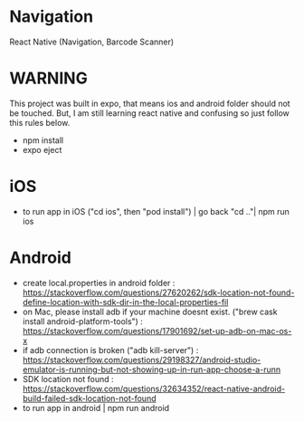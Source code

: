 # Navigation
React Native (Navigation, Barcode Scanner)


# WARNING
This project was built in expo, that means ios and android folder should not be touched. But, I am still learning react native and confusing so just follow this rules below.

- npm install
- expo eject

# iOS
- to run app in iOS ("cd ios", then "pod install") | go back "cd .."| npm run ios

# Android
- create local.properties in android folder : https://stackoverflow.com/questions/27620262/sdk-location-not-found-define-location-with-sdk-dir-in-the-local-properties-fil
- on Mac, please install adb if your machine doesnt exist. ("brew cask install android-platform-tools") : https://stackoverflow.com/questions/17901692/set-up-adb-on-mac-os-x
- if adb connection is broken ("adb kill-server") : https://stackoverflow.com/questions/29198327/android-studio-emulator-is-running-but-not-showing-up-in-run-app-choose-a-runn
- SDK location not found : https://stackoverflow.com/questions/32634352/react-native-android-build-failed-sdk-location-not-found
- to run app in android | npm run android
